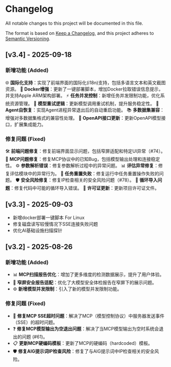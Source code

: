 # Changelog

All notable changes to this project will be documented in this file.

The format is based on [Keep a Changelog](https://keepachangelog.com/en/1.1.0/),
and this project adheres to [Semantic Versioning](https://semver.org/spec/v2.0.0.html).

## [v3.4] - 2025-09-18
### 新增功能 (Added)
🌐 **国际化支持**：实现了前端界面的国际化(i18n)支持，包括多语言文本和英文截图资源。
🐳 **Docker增强**：更新了一键部署脚本，增加Docker拉取错误信息提示，并支持Apple ARM架构部署。
⚡ **任务并发控制**：新增任务并发限制功能，优化系统资源管理。
🔄 **模型重试逻辑**：更新模型调用重试机制，提升服务稳定性。
🤖 **Agent自恢复**：实现Agent进程异常退出后的自动重启功能。
📚 **多数据集兼容**：增强对多数据集格式的兼容性处理。
🔌 **OpenAPI接口更新**：更新OpenAPI模型接口，扩展集成能力。

### 修复问题 (Fixed)
🛠️ **前端问题修复**：修复前端界面显示问题，包括窄屏适配和特定UI异常（#74）。
🔧 **MCP问题修复**：修复MCP协议中的已知Bug，包括模型输出处理和连接稳定性。
⚙️ **参数解析错误**：修复参数解析过程中的异常问题。
📊 **评估异常修复**：修复评估模块中的异常行为。
🔄 **任务重置失败**：修复运行中任务重置操作失败的问题。
🛡️ **安全风险修复**：修复IP检查相关的安全风险问题（#78）。
🔗 **循环导入问题**：修复代码中可能的循环导入错误。
📝 **许可证更新**：更新项目许可证文件。

## [v3.3] - 2025-09-03
- 新增docker部署一键脚本 For Linux
- 修复磁盘读写较慢情况下SSE连接失败问题
- 优化AI基础设施扫描探针

## [v3.2] - 2025-08-26

### 新增功能 (Added)

- 📊 **MCP扫描报告优化**：增加了更多维度的检测数据展示，提升了用户体验。
- 📱 **窄屏安全报告适配**：优化了大模型安全体检报告在窄屏下的展示问题。
- ⚙️ **新增模型并发限制**：引入了新的模型并发限制功能。

### 修复问题 (Fixed)

- 🔌 **修复MCP SSE超时问题**：解决了MCP（模型控制协议）中服务器发送事件（SSE）的超时问题。
- ❓ **修复MCP模型输出为空退出问题**：解决了当MCP模型输出为空时系统会退出的问题 (#61)。
- 📋 **更新MCP硬编码模板**：更新了MCP的硬编码（hardcoded）模板。
- 🛡️ **修复AIG提示词IP检查风险**：修复了与AIG提示词中IP检查相关的安全风险。
